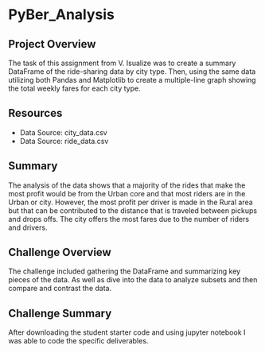 # PyBer_Analysis

## Project Overview
The task of this assignment from V. Isualize was to create a summary DataFrame of the ride-sharing data by city type. Then, using the same data utilizing both Pandas and Matplotlib to create a multiple-line graph showing the total weekly fares for each city type.

## Resources
- Data Source: city_data.csv
- Data Source: ride_data.csv

## Summary
The analysis of the data shows that a majority of the rides that make the most profit would be from the Urban core and that most riders are in the Urban or city. However, the most profit per driver is made in the Rural area but that can be contributed to the distance that is traveled between pickups and drops offs. The city offers the most fares due to the number of riders and drivers.



## Challenge Overview
The challenge included gathering the DataFrame and summarizing key pieces of the data. As well as dive into the data to analyze subsets and then compare and contrast the data.


## Challenge Summary
After downloading the student starter code and using jupyter notebook I was able to code the specific deliverables.  
